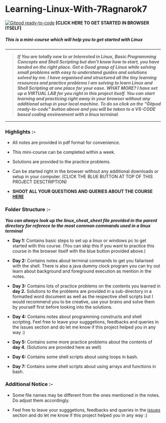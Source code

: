 # Learning-Linux-With-7Ragnarok7

[![Gitpod ready-to-code](https://img.shields.io/badge/Gitpod-ready--to--code-blue?logo=gitpod)][code]  __[CLICK HERE TO GET STARTED IN BROWSER ITSELF]__

##### *This is a mini-course which will help you to get started with Linux*  

---
>***If You are totally new to or Interested in Linux, Basic Programming Concepts and Shell Scripting but don't know how to start, you have landed on the right place.
>Get a Good grasp of Linux while solving small problems with easy to understand guides and solutions solved by me.
>I have organised and structured all the tiny learning resources and practice problems I am solving to learn Linux and Shell Scripting at one place for your ease.
WHAT MORE? I have set up a VIRTUAL LAB for you right in this project itself. You can start learning and practicing right away in your browser without any additional setup in your local machine.
To do so click on the "Gitpod ready-to-code" button above and you will be taken to a VS-CODE based coding environment with a linux terminal.***

---

### Highlights :-
- All notes are provided in pdf format for convenience.

- This mini-course can be completed within a week.

- Solutions are provided to the practice problems.

- Can be started right in the browser without any additional downloads or setup in your computer. (CLICK THE BLUE BUTTON AT TOP OF THIS PROJECT DESCTRIPTION)

- **SHOOT ALL YOUR QUESTIONS AND QUERIES ABOUT THE COURSE [HERE][link]**

### Folder Structure :-
***You can always look up the linux_cheat_sheet file provided in the parent directory for referece to the most common commands used in a linux terminal***
- **Day 1:** Contains basic steps to set up a linux or windows pc to get started with this course. (You can skip this if you want to practice this course in the browser itself with the blue button provided above.)

- **Day 2:** Contains notes about terminal commands to get you faliarised with the shell. There is also a java dummy clock program you can try out learn about background and foreground execution as mention in the notes.

- **Day 3:** Contains lots of practice problems on the contents you learned in **day 2.** Solutions to the problems are provided in a sub-directory in a formatted word document as well as the respective shell scripts but I would recommend you to be creative, use your brains and solve them by yourself first before looking into the solutions.

- **Day 4:** Contains notes about programming constructs and shell scripting. 
Feel free to leave your sugggetions, feedbacks and queries in the issues section and do let me know if this project helped you in any way :)

- **Day 5:** Contains some more practice problems about the contents of **day 4.** (Solutions are provided here as well)

- **Day 6:** Contains some shell scripts about using loops in bash.

- **Day 7:** Contains some shell scripts about using arrays and functions in bash.

### Additional Notice :-
- Some file names may be different from the ones mentioned in the notes. Do adjust them accordingly.

- Feel free to leave your sugggetions, feedbacks and queries in the [issues][link] section and do let me know if this project helped you in any way :)

[//]: # "References below :-"

[link]:<https://github.com/7Ragnarok7/Linux-Practice/issues>
[code]:<https://gitpod.io/#https://github.com/7Ragnarok7/Linux-Practice>
